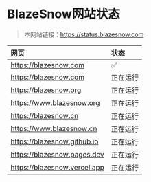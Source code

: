 # BlazeSnow网站状态

> 本网站链接：<https://status.blazesnow.com>

| 网页                           | 状态               |
| :----------------------------- | :----------------- |
| <https://blazesnow.com>        | :white_check_mark: |
| <https://blazesnow.com>        | 正在运行           |
| <https://blazesnow.org>        | 正在运行           |
| <https://www.blazesnow.org>    | 正在运行           |
| <https://blazesnow.cn>         | 正在运行           |
| <https://www.blazesnow.cn>     | 正在运行           |
| <https://blazesnow.github.io>  | 正在运行           |
| <https://blazesnow.pages.dev>  | 正在运行           |
| <https://blazesnow.vercel.app> | 正在运行           |